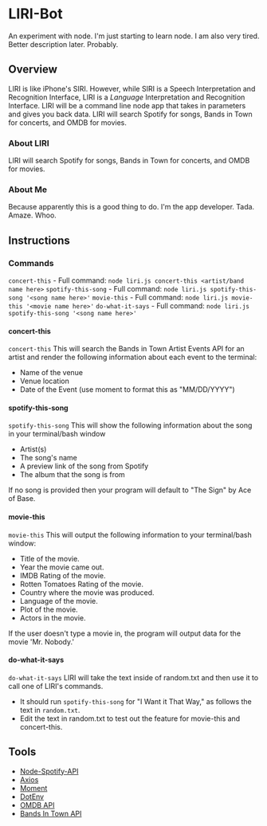 # LIRI-Bot
An experiment with node. I'm just starting to learn node. I am also very tired. Better description later. Probably.

## Overview
LIRI is like iPhone's SIRI. However, while SIRI is a Speech Interpretation and Recognition Interface, LIRI is a _Language_ Interpretation and Recognition Interface. LIRI will be a command line node app that takes in parameters and gives you back data. LIRI will search Spotify for songs, Bands in Town for concerts, and OMDB for movies.

### About LIRI
LIRI will search Spotify for songs, Bands in Town for concerts, and OMDB for movies.
 
### About Me
Because apparently this is a good thing to do. I'm the app developer. Tada. Amaze. Whoo. 
 
## Instructions
### Commands
`concert-this` - Full command: `node liri.js concert-this <artist/band name here>`
`spotify-this-song` - Full command: `node liri.js spotify-this-song '<song name here>'`
`movie-this` - Full command: `node liri.js movie-this '<movie name here>'`
`do-what-it-says` - Full command: `node liri.js spotify-this-song '<song name here>'`

#### concert-this
`concert-this`
This will search the Bands in Town Artist Events API for an artist and render the following information about each event to the terminal:
  * Name of the venue
  * Venue location
  * Date of the Event (use moment to format this as "MM/DD/YYYY")
  
#### spotify-this-song
`spotify-this-song`
This will show the following information about the song in your terminal/bash window
  * Artist(s)
  * The song's name
  * A preview link of the song from Spotify
  * The album that the song is from
  
If no song is provided then your program will default to "The Sign" by Ace of Base.

#### movie-this
`movie-this`
This will output the following information to your terminal/bash window:
  * Title of the movie.
  * Year the movie came out.
  * IMDB Rating of the movie.
  * Rotten Tomatoes Rating of the movie.
  * Country where the movie was produced.
  * Language of the movie.
  * Plot of the movie.
  * Actors in the movie.
  
If the user doesn't type a movie in, the program will output data for the movie 'Mr. Nobody.'

#### do-what-it-says
`do-what-it-says`
LIRI will take the text inside of random.txt and then use it to call one of LIRI's commands.
  * It should run `spotify-this-song` for "I Want it That Way," as follows the text in `random.txt`.
  * Edit the text in random.txt to test out the feature for movie-this and concert-this.
 
## Tools
 * [Node-Spotify-API](https://www.npmjs.com/package/node-spotify-api)
 * [Axios](https://www.npmjs.com/package/axios)
 * [Moment](https://www.npmjs.com/package/moment)
 * [DotEnv](https://www.npmjs.com/package/dotenv)
 * [OMDB API](http://www.omdbapi.com) 
 * [Bands In Town API](http://www.artists.bandsintown.com/bandsintown-api)

